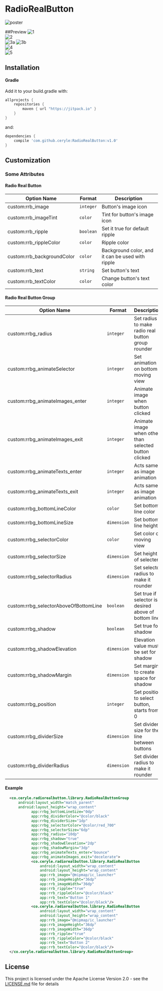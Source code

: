 # RadioRealButton

![poster](https://cloud.githubusercontent.com/assets/20969019/18050549/f8399734-6df7-11e6-9a2c-511a22956193.png)


##Preview
![1](https://cloud.githubusercontent.com/assets/20969019/18049713/8c16bcee-6df2-11e6-90c1-e39571abb9fb.gif)
<br />
![2](https://cloud.githubusercontent.com/assets/20969019/18049723/9f86cfee-6df2-11e6-8ef4-9abf09d382d2.gif)
<br />
![3a](https://cloud.githubusercontent.com/assets/20969019/18049724/9f878100-6df2-11e6-9b3d-e3a01a59727d.gif)
![3b](https://cloud.githubusercontent.com/assets/20969019/18049725/9f887a42-6df2-11e6-8974-413950c61ed5.gif)
<br />
![4](https://cloud.githubusercontent.com/assets/20969019/18049727/9f94a222-6df2-11e6-9271-83a4ad714703.gif)
<br />
![5](https://cloud.githubusercontent.com/assets/20969019/18049726/9f8d4c8e-6df2-11e6-8819-94d82c305667.gif)


## Installation

#### Gradle

Add it to your build.gradle with:
```gradle
allprojects {
    repositories {
        maven { url "https://jitpack.io" }
    }
}
```
and:

```gradle
dependencies {
    compile 'com.github.ceryle:RadioRealButton:v1.0'
}
```

## Customization

### Some Attributes

#### Radio Real Button
| Option Name      				| Format                 | Description                              |
| ---------------- 				| ---------------------- | -----------------------------            |
| custom:rrb_image         | `integer`               |  Button's image icon    |
| custom:rrb_imageTint       | `color`               | Tint for button's image icon |
| custom:rrb_ripple 		| `boolean`		         | Set it true for default ripple  |
| custom:rrb_rippleColor     | `color`               | Ripple color       |
| custom:rrb_backgroundColor        | `color`               | Background color, and it can be used with ripple  |
| custom:rrb_text    		| `string`           | Set button's text  |
| custom:rrb_textColor			| `color`	         | Change button's text color |

#### Radio Real Button Group
| Option Name      				| Format                 | Description                              |
| ---------------- 				| ---------------------- | -----------------------------            |
| custom:rrbg_radius         | `integer`               |  Set radius to make radio real button group rounder    |
| custom:rrbg_animateSelector         | `integer`               |  Set animation on bottom moving view    |
| custom:rrbg_animateImages_enter       | `integer`               | Animate image when button clicked |
| custom:rrbg_animateImages_exit 		| `integer`		         | Animate image when other than selected button clicked  |
| custom:rrbg_animateTexts_enter     | `integer`               | Acts same as image animation       |
| custom:rrbg_animateTexts_exit        | `integer`               | Acts same as image animation  |
| custom:rrbg_bottomLineColor    		| `color`           | Set bottom line color  |
| custom:rrbg_bottomLineSize			| `dimension`	         | Set bottom line height |
| custom:rrbg_selectorColor			| `color`	         | Set color of moving view |
| custom:rrbg_selectorSize			| `dimension`	         | Set height of selecter |
| custom:rrbg_selectorRadius			| `dimension`	         | Set selector radius to make it rounder |
| custom:rrbg_selectorAboveOfBottomLine			| `boolean`	         | Set true if selector is desired above of bottom line |
| custom:rrbg_shadow			| `boolean`	         | Set true for shadow |
| custom:rrbg_shadowElevation			| `dimension`	         | Elevation value must be set for shadow |
| custom:rrbg_shadowMargin			| `dimension`	         | Set margin to create space for shadow |
| custom:rrbg_position			| `integer`	         | Set position to select button, starts from 0 |
| custom:rrbg_dividerSize			| `dimension`	         | Set divider size for the line between buttons |
| custom:rrbg_dividerRadius			| `dimension`	         | Set divider radius to make it rounder |

#### Example

```xml
  <co.ceryle.radiorealbutton.library.RadioRealButtonGroup
      android:layout_width="match_parent"
      android:layout_height="wrap_content"
            app:rrbg_bottomLineSize="0dp"
            app:rrbg_dividerColor="@color/black"
            app:rrbg_dividerSize="1dp"
            app:rrbg_selectorColor="@color/red_700"
            app:rrbg_selectorSize="6dp"
            app:rrbg_radius="10dp"
            app:rrbg_shadow="true"
            app:rrbg_shadowElevation="2dp"
            app:rrbg_shadowMargin="3dp"
            app:rrbg_animateTexts_enter="bounce"
            app:rrbg_animateImages_exit="decelerate">
            <co.ceryle.radiorealbutton.library.RadioRealButton
                android:layout_width="wrap_content"
                android:layout_height="wrap_content"
                app:rrb_image="@mipmap/ic_launcher"
                app:rrb_imageHeight="36dp"
                app:rrb_imageWidth="36dp"
                app:rrb_ripple="true"
                app:rrb_rippleColor="@color/black"
                app:rrb_text="Button 1"
                app:rrb_textColor="@color/black"/>
            <co.ceryle.radiorealbutton.library.RadioRealButton
                android:layout_width="wrap_content"
                android:layout_height="wrap_content"
                app:rrb_image="@mipmap/ic_launcher"
                app:rrb_imageHeight="36dp"
                app:rrb_imageWidth="36dp"
                app:rrb_ripple="true"
                app:rrb_rippleColor="@color/black"
                app:rrb_text="Button 2"
                app:rrb_textColor="@color/black"/>
  </co.ceryle.radiorealbutton.library.RadioRealButtonGroup>
```

## License

This project is licensed under the Apache License Version 2.0 - see the [LICENSE.md](LICENSE.md) file for details

